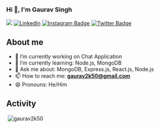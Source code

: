 ### Hi 👋, I'm Gaurav Singh

![](https://komarev.com/ghpvc/?username=gaurav2k50) [![LinkedIn](https://img.shields.io/badge/-LinkedIn-De76a8?style=flat-square&logo=Linkedin&logoColor=blue&color=white)](https://www.linkedin.com/in/gaurav2k50/) [![Instagram Badge](https://img.shields.io/badge/-Instagram-e4405f?style=flat-square&logo=Instagram&logoColor=red&color=white)](https://www.instagram.com/___iamgaurav/) [![Twitter Badge](https://img.shields.io/badge/-Twitter-e4405f?style=flat-square&logo=Twitter&logoColor=blue&color=white)](https://x.com/Gaurav2k01?s=09)

## About me

- 🔭 I’m currently working on Chat Application
- 🌱 I’m currently learning: Node.js, MongoDB
- 💬 Ask me about: MongoDB, Express.js, React.js, Node.js
- 📫 How to reach me: **gaurav2k50@gmail.com**
- 😄 Pronouns: He/Him


## Activity
<p>&nbsp;<img align="center" src="https://github-readme-stats.vercel.app/api?username=gaurav2k50&show_icons=true&locale=en" alt="gaurav2k50" /></p>


<!-- ### Hi there 👋 

**Gaurav2k50/Gaurav2k50** is a ✨ _special_ ✨ repository because its `README.md` (this file) appears on your GitHub profile.

Here are some ideas to get you started:

- 🔭 I’m currently working on ...
- 🌱 I’m currently learning ...
- 👯 I’m looking to collaborate on ...
- 🤔 I’m looking for help with ...
- 💬 Ask me about ...
- 📫 How to reach me: ...
- 😄 Pronouns: ...
- ⚡ Fun fact: ...
- ⚡ Fun fact: End of Thinking Capacity
-->
